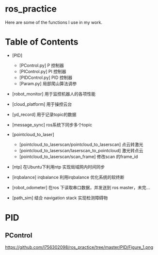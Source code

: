 # ros_practice

Here are some of the functions I use in my work.

# Table of Contents

* [PID]
    * [PControl.py]   P 控制器
    * [PIControl.py]   PI 控制器
    * [PIDControl.py]   PID 控制器
    * [Param.py]   局部爬山算法调参
    

* [robot_monitor]
  用于监控机器人的各项性能
  
* [cloud_platform]
  用于操控云台
  
* [yd_record]
  用于记录topic的数据
  
* [message_sync]
  ros系统下同步多个topic
  
* [pointcloud_to_laser]
    * [pointcloud_to_laserscan/pointcloud_to_laserscan]   点云转激光
    * [pointcloud_to_laserscan/laserscan_to_pointcloud]   激光转点云
    * [pointcloud_to_laserscan/scan_frame]    修改scan 的frame_id
    
* [ntp]
  在Ubuntu下利用ntp 实现局域网内时间同步
  
* [irqbalance]
  irqbalance 利用irqbalance 优化系统的软终断
  
* [robot_odometer]
  在ros 下读取串口数据，并发送到 ros master，未完...
  
* [path_sim]
  结合 navigation stack 实现检测障碍物
  
# PID
## PControl
https://github.com/l756302098/ros_practice/tree/master/PID/Figure_1.png
